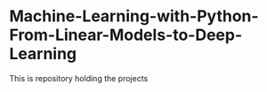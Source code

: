 # Machine-Learning-with-Python-From-Linear-Models-to-Deep-Learning
This is repository holding the projects  
